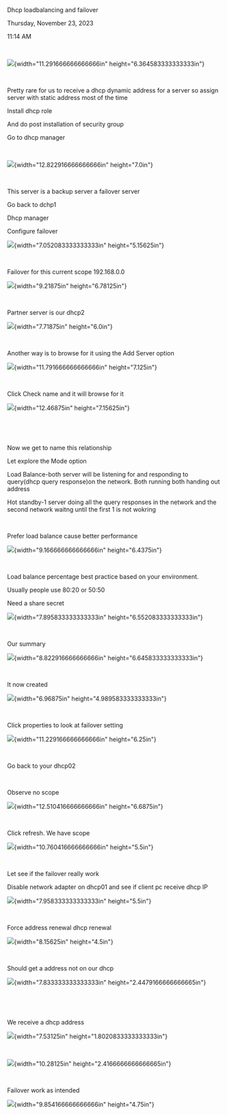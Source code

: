 Dhcp loadbalancing and failover

Thursday, November 23, 2023

11:14 AM

 

![](003_Dhcp_loadbalancing_and_failover_000.png){width="11.291666666666666in" height="6.364583333333333in"}

 

Pretty rare for us to receive a dhcp dynamic address for a server so assign server with static address most of the time

Install dhcp role

And do post installation of security group

Go to dhcp manager

 

![](003_Dhcp_loadbalancing_and_failover_001.png){width="12.822916666666666in" height="7.0in"}

 

This server is a backup server a failover server

Go back to dchp1

Dhcp manager

Configure failover

![](003_Dhcp_loadbalancing_and_failover_002.png){width="7.052083333333333in" height="5.15625in"}

 

Failover for this current scope 192.168.0.0

![](003_Dhcp_loadbalancing_and_failover_003.png){width="9.21875in" height="6.78125in"}

 

Partner server is our dhcp2

![](003_Dhcp_loadbalancing_and_failover_004.png){width="7.71875in" height="6.0in"}

 

Another way is to browse for it using the Add Server option

![](003_Dhcp_loadbalancing_and_failover_005.png){width="11.791666666666666in" height="7.125in"}

 

Click Check name and it will browse for it

![](003_Dhcp_loadbalancing_and_failover_006.png){width="12.46875in" height="7.15625in"}

 

 

Now we get to name this relationship

Let explore the Mode option

Load Balance-both server will be listening for and responding to query(dhcp query response)on the network. Both running both handing out address

Hot standby-1 server doing all the query responses in the network and the second network waitng until the first 1 is not wokring

 

Prefer load balance cause better performance

![](003_Dhcp_loadbalancing_and_failover_007.png){width="9.166666666666666in" height="6.4375in"}

 

Load balance percentage best practice based on your environment.

Usually people use 80:20 or 50:50

Need a share secret

![](003_Dhcp_loadbalancing_and_failover_008.png){width="7.895833333333333in" height="6.552083333333333in"}

 

Our summary

![](003_Dhcp_loadbalancing_and_failover_009.png){width="8.822916666666666in" height="6.645833333333333in"}

 

It now created

![](003_Dhcp_loadbalancing_and_failover_010.png){width="6.96875in" height="4.989583333333333in"}

 

Click properties to look at failover setting

![](003_Dhcp_loadbalancing_and_failover_011.png){width="11.229166666666666in" height="6.25in"}

 

Go back to your dhcp02

 

Observe no scope

![](003_Dhcp_loadbalancing_and_failover_012.png){width="12.510416666666666in" height="6.6875in"}

 

Click refresh. We have scope

![](003_Dhcp_loadbalancing_and_failover_013.png){width="10.760416666666666in" height="5.5in"}

 

Let see if the failover really work

Disable network adapter on dhcp01 and see if client pc receive dhcp IP

![](003_Dhcp_loadbalancing_and_failover_014.png){width="7.958333333333333in" height="5.5in"}

 

Force address renewal dhcp renewal

![](003_Dhcp_loadbalancing_and_failover_015.png){width="8.15625in" height="4.5in"}

 

Should get a address not on our dhcp

![](003_Dhcp_loadbalancing_and_failover_016.png){width="7.833333333333333in" height="2.4479166666666665in"}

 

 

We receive a dhcp address

![](003_Dhcp_loadbalancing_and_failover_017.png){width="7.53125in" height="1.8020833333333333in"}

 

![](003_Dhcp_loadbalancing_and_failover_018.png){width="10.28125in" height="2.4166666666666665in"}

 

Failover work as intended

![](003_Dhcp_loadbalancing_and_failover_019.png){width="9.854166666666666in" height="4.75in"}

 
